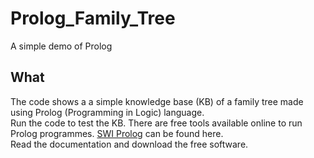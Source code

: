 # Prolog_Family_Tree
A simple demo of Prolog
## What
The code shows a a simple knowledge base (KB) of a family tree made using Prolog (Programming in Logic) language.  
Run the code to test the KB. There are free tools available online to run Prolog programmes. 
[SWI Prolog](https://www.swi-prolog.org/) can be found here.   
Read the documentation and download the free software. 
